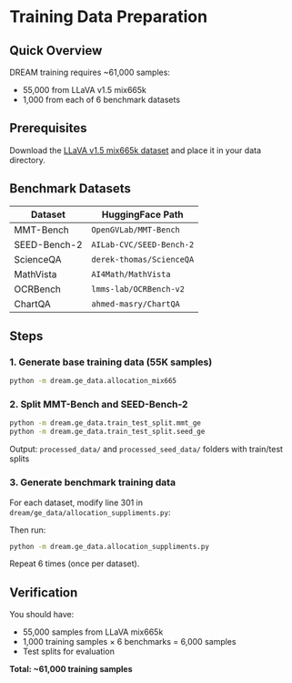 # Training Data Preparation

## Quick Overview

DREAM training requires ~61,000 samples:

- 55,000 from LLaVA v1.5 mix665k
- 1,000 from each of 6 benchmark datasets

## Prerequisites

Download the [LLaVA v1.5 mix665k dataset](https://huggingface.co/datasets/liuhaotian/LLaVA-Instruct-150K) and place it in your data directory.

## Benchmark Datasets

| Dataset | HuggingFace Path |
|---------|------------------|
| MMT-Bench | `OpenGVLab/MMT-Bench` |
| SEED-Bench-2 | `AILab-CVC/SEED-Bench-2` |
| ScienceQA | `derek-thomas/ScienceQA` |
| MathVista | `AI4Math/MathVista` |
| OCRBench | `lmms-lab/OCRBench-v2` |
| ChartQA | `ahmed-masry/ChartQA` |

## Steps

### 1. Generate base training data (55K samples)

```bash
python -m dream.ge_data.allocation_mix665
```

### 2. Split MMT-Bench and SEED-Bench-2

```bash
python -m dream.ge_data.train_test_split.mmt_ge
python -m dream.ge_data.train_test_split.seed_ge
```

Output: `processed_data/` and `processed_seed_data/` folders with train/test splits

### 3. Generate benchmark training data

For each dataset, modify line 301 in `dream/ge_data/allocation_suppliments.py`:

Then run:

```bash
python -m dream.ge_data.allocation_suppliments.py
```

Repeat 6 times (once per dataset).

## Verification

You should have:

- 55,000 samples from LLaVA mix665k
- 1,000 training samples × 6 benchmarks = 6,000 samples
- Test splits for evaluation

**Total: ~61,000 training samples**
